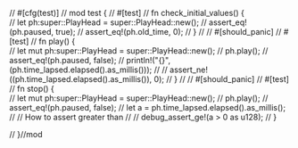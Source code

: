 

// #[cfg(test)]
// mod test {
//     #[test]
//     fn check_initial_values() {        
//         let ph:super::PlayHead = super::PlayHead::new();
//         assert_eq!(ph.paused, true);
//         assert_eq!(ph.old_time, 0);
//     }
//     // #[should_panic]
//     #[test]
//     fn play() {        
//         let mut ph:super::PlayHead = super::PlayHead::new();
//         ph.play();
//         assert_eq!(ph.paused, false);
//         println!("{}",(ph.time_lapsed.elapsed().as_millis()));
//         // assert_ne!((ph.time_lapsed.elapsed().as_millis()), 0);
//     }
//     // #[should_panic]
//     #[test]
//     fn stop() {        
//         let mut ph:super::PlayHead = super::PlayHead::new();
//         ph.play();
//         assert_eq!(ph.paused, false);
//         let a = ph.time_lapsed.elapsed().as_millis();
//         // How to assert greater than
//         // debug_assert_ge!(a > 0 as u128);
//     }
   
// }//mod 
